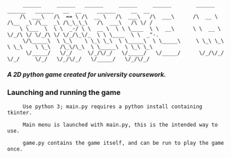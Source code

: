          ______     ______   ______     ______     ______        ______     ______   ______   __  __     ______     __  __    
        /\  ___\   /\  == \ /\  __ \   /\  ___\   /\  ___\      /\  __ \   /\__  _\ /\__  _\ /\_\_\_\   /\  ___\   /\ \/ /    
        \ \___  \  \ \  _-/ \ \  __ \  \ \ \____  \ \  __\      \ \  __ \  \/_/\ \/ \/_/\ \/ \/_/\_\/_  \ \ \____  \ \  _"-.  
         \/\_____\  \ \_\    \ \_\ \_\  \ \_____\  \ \_____\     \ \_\ \_\    \ \_\    \ \_\   /\_\/\_\  \ \_____\  \ \_\ \_\ 
          \/_____/   \/_/     \/_/\/_/   \/_____/   \/_____/      \/_/\/_/     \/_/     \/_/   \/_/\/_/   \/_____/   \/_/\/_/
          
#### _A 2D python game created for university coursework._
### Launching and running the game
         Use python 3; main.py requires a python install containing tkinter.

         Main menu is launched with main.py, this is the intended way to use.

         game.py contains the game itself, and can be run to play the game once.
